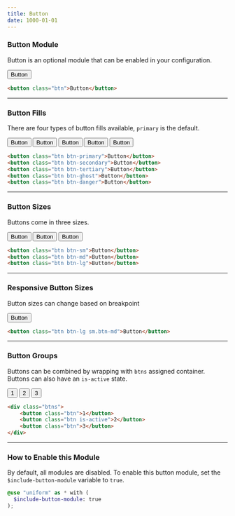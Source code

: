 ```yaml
---
title: Button
date: 1000-01-01
---
```


### Button Module

Button is an optional module that can be enabled in your configuration.

<section class="radius-lg bg-gray-100 p-6">
  <button class="btn">Button</button>
</section>

```html
<button class="btn">Button</button>
```

---

### Button Fills

There are four types of button fills available, `primary` is the default.

<section class="radius-lg bg-white border-px border-gray-200 p-6">
  <button class="btn btn-primary">Button</button>
  <button class="btn btn-secondary">Button</button>
  <button class="btn btn-tertiary">Button</button>
  <button class="btn btn-ghost">Button</button>
  <button class="btn btn-danger">Button</button>
</section>

```html
<button class="btn btn-primary">Button</button>
<button class="btn btn-secondary">Button</button>
<button class="btn btn-tertiary">Button</button>
<button class="btn btn-ghost">Button</button>
<button class="btn btn-danger">Button</button>
```

---

### Button Sizes

Buttons come in three sizes.

<section class="radius-lg bg-gray-100 p-6">
  <button class="btn btn-sm">Button</button>
  <button class="btn btn-md">Button</button>
  <button class="btn btn-lg">Button</button>
</section>

```html
<button class="btn btn-sm">Button</button>
<button class="btn btn-md">Button</button>
<button class="btn btn-lg">Button</button>
```

---

### Responsive Button Sizes

Button sizes can change based on breakpoint

<section class="radius-lg bg-gray-100 p-6">
  <button class="btn btn-lg sm.btn-md">Button</button>
</section>

```html
<button class="btn btn-lg sm.btn-md">Button</button>
```

---

### Button Groups

Buttons can be combined by wrapping with `btns` assigned container. Buttons can also have an `is-active` state.

<section class="radius-lg bg-gray-100 p-6">
  <div class="btns">
    <button class="btn">1</button>
    <button class="btn is-active">2</button>
    <button class="btn">3</button>
  </div>
</section>

```html
<div class="btns">
	<button class="btn">1</button>
	<button class="btn is-active">2</button>
	<button class="btn">3</button>
</div>
```

---

### How to Enable this Module

By default, all modules are disabled. To enable this button module, set the `$include-button-module` variable to `true`.

```scss
@use "uniform" as * with (
  $include-button-module: true
);
```
